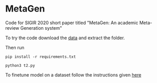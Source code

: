 # MetaGen
Code for SIGIR 2020 short paper titled "MetaGen: An academic Meta-review Generation system"

To try the code download the [data](https://drive.google.com/open?id=1Ma82pH4zqutvdECicuSjUf1_pf0tZkRO) and extract the folder.

Then run

`pip install -r requirements.txt`

`python3 t2.py`

To finetune model on a dataset follow the instructions given [here](https://github.com/cb1711/unilm_MetaGen)
